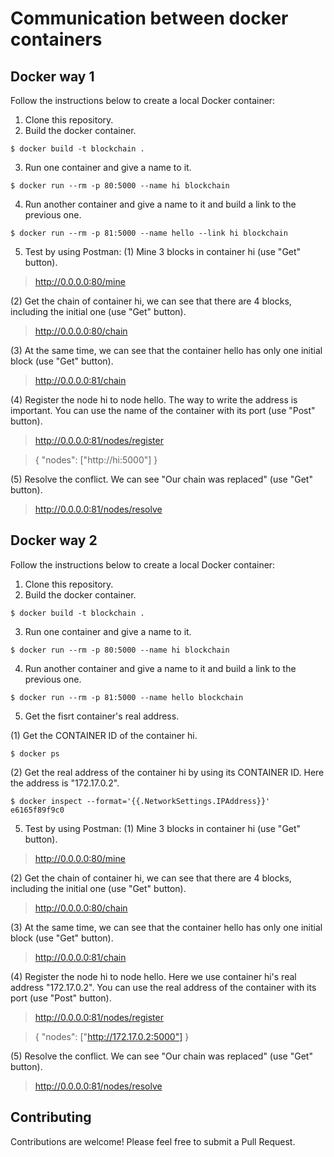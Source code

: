 # Communication between docker containers
    
## Docker way 1

Follow the instructions below to create a local Docker container:

1. Clone this repository.
2. Build the docker container.

```
$ docker build -t blockchain .
```

3. Run one container and give a name to it.

```
$ docker run --rm -p 80:5000 --name hi blockchain
```

4. Run another container and give a name to it and build a link to the previous one.

```
$ docker run --rm -p 81:5000 --name hello --link hi blockchain
```

5. Test by using Postman:
(1) Mine 3 blocks in container hi (use "Get" button).

> http://0.0.0.0:80/mine

(2) Get the chain of container hi, we can see that there are 4 blocks, including the initial one (use "Get" button).

> http://0.0.0.0:80/chain

(3) At the same time, we can see that the container hello has only one initial block (use "Get" button).

> http://0.0.0.0:81/chain

(4) Register the node hi to node hello. The way to write the address is important. You can use the name of the container with its port (use "Post" button).

> http://0.0.0.0:81/nodes/register

>{
    "nodes": ["http://hi:5000"]
}

(5) Resolve the conflict. We can see "Our chain was replaced" (use "Get" button).

> http://0.0.0.0:81/nodes/resolve

## Docker way 2

Follow the instructions below to create a local Docker container:

1. Clone this repository.
2. Build the docker container.

```
$ docker build -t blockchain .
```

3. Run one container and give a name to it.

```
$ docker run --rm -p 80:5000 --name hi blockchain
```

4. Run another container and give a name to it and build a link to the previous one.

```
$ docker run --rm -p 81:5000 --name hello blockchain
```

5. Get the fisrt container's real address.

(1) Get the CONTAINER ID of the container hi. 
```
$ docker ps
```

(2) Get the real address of the container hi by using its CONTAINER ID. Here the address is "172.17.0.2".
```
$ docker inspect --format='{{.NetworkSettings.IPAddress}}' e6165f89f9c0
```

5. Test by using Postman:
(1) Mine 3 blocks in container hi (use "Get" button).

> http://0.0.0.0:80/mine

(2) Get the chain of container hi, we can see that there are 4 blocks, including the initial one (use "Get" button). 

> http://0.0.0.0:80/chain

(3) At the same time, we can see that the container hello has only one initial block (use "Get" button).

> http://0.0.0.0:81/chain

(4) Register the node hi to node hello. Here we use container hi's real address "172.17.0.2". You can use the real address of the container with its port (use "Post" button).

> http://0.0.0.0:81/nodes/register

>{
    "nodes": ["http://172.17.0.2:5000"]
}

(5) Resolve the conflict. We can see "Our chain was replaced" (use "Get" button).

> http://0.0.0.0:81/nodes/resolve

## Contributing

Contributions are welcome! Please feel free to submit a Pull Request.

